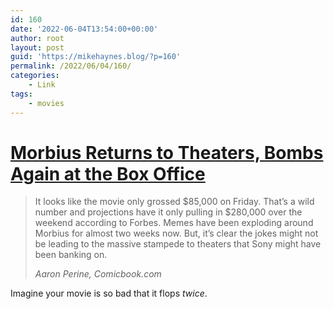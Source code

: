 ```yaml
---
id: 160
date: '2022-06-04T13:54:00+00:00'
author: root
layout: post
guid: 'https://mikehaynes.blog/?p=160'
permalink: /2022/06/04/160/
categories:
    - Link
tags:
    - movies
---
```


# [Morbius Returns to Theaters, Bombs Again at the Box Office](https://comicbook.com/marvel/news/morbius-box-office-bombs-theaters-return/)

> It looks like the movie only grossed $85,000 on Friday. That’s a wild number and projections have it only pulling in $280,000 over the weekend according to Forbes. Memes have been exploding around Morbius for almost two weeks now. But, it’s clear the jokes might not be leading to the massive stampede to theaters that Sony might have been banking on.
> 
> <cite>Aaron Perine, Comicbook.com</cite>

Imagine your movie is so bad that it flops *twice*.